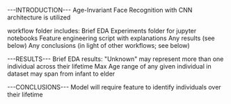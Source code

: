 ---INTRODUCTION---
Age-Invariant Face Recognition with CNN architecture is utilized 

workflow folder includes: 
Brief EDA
Experiments folder for jupyter notebooks
Feature engineering script with explanations
Any results (see below)
Any conclusions (in light of other workflows; see below)

---RESULTS---
Brief EDA results: 
    "Unknown" may represent more than one individual across their lifetime
    Max Age range of any given individual in dataset may span from infant to elder
    

---CONCLUSIONS---
Model will require feature to identify individuals over their lifetime

